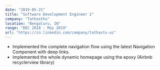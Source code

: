 ```yaml
---
date: "2019-05-21"
title: "Software Development Engineer 2"
company: "Tathasthu"
location: "Bengaluru, IN"
range: "DEC 2018 - May 2019"
url: "https://in.linkedin.com/company/tathastu-ai"
---
```


- Implemented the complete navigation flow using the latest Navigation Component with deep links.
- Implemented the whole dynamic homepage using the epoxy (Airbnb recyclerview library)
